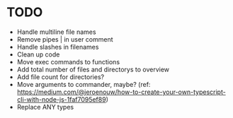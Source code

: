 # TODO

- Handle multiline file names
- Remove pipes | in user comment
- Handle slashes in filenames
- Clean up code
- Move exec commands to functions
- Add total number of files and directorys to overview
- Add file count for directories?
- Move arguments to commander, maybe? (ref: https://medium.com/@jeroenouw/how-to-create-your-own-typescript-cli-with-node-js-1faf7095ef89)
- Replace ANY types
